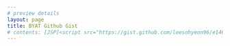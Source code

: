 ```yaml
---
# preview details
layout: page 
title: BYAT Github Gist
# contents: [JSP]<script src="https://gist.github.com/leesohyeon96/e146794f17d53f544a2738c1259824de.js"></script> <br/> [Controller]<script src="https://gist.github.com/leesohyeon96/fbbd8defccd8ff27710502454972ea74.js"></script> <br/> [Service]<script src="https://gist.github.com/leesohyeon96/d2043d067fd4e16eb4960edcc86cb3f3.js"></script><br/> [Mapper]<script src="https://gist.github.com/leesohyeon96/7856326263d5235e19a57f5c3b17a26c.js"></script>
---
```


<script src="https://gist.github.com/leesohyeon96/e146794f17d53f544a2738c1259824de.js"></script>
<br/>
<script src="https://gist.github.com/leesohyeon96/fbbd8defccd8ff27710502454972ea74.js"></script>
<br/>
<script src="https://gist.github.com/leesohyeon96/d2043d067fd4e16eb4960edcc86cb3f3.js"></script>
<br/>
<script src="https://gist.github.com/leesohyeon96/7856326263d5235e19a57f5c3b17a26c.js"></script>
